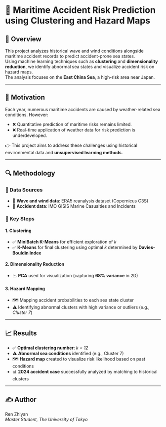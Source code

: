 # 🌊 Maritime Accident Risk Prediction using Clustering and Hazard Maps

## 📌 Overview
This project analyzes historical wave and wind conditions alongside maritime accident records to predict accident-prone sea states.  
Using machine learning techniques such as **clustering** and **dimensionality reduction**, we identify abnormal sea states and visualize accident risk on hazard maps.  
The analysis focuses on the **East China Sea**, a high-risk area near Japan.

---

## 🎯 Motivation

Each year, numerous maritime accidents are caused by weather-related sea conditions. However:

- ❌ Quantitative prediction of maritime risks remains limited.  
- ❌ Real-time application of weather data for risk prediction is underdeveloped.

👉 This project aims to address these challenges using historical environmental data and **unsupervised learning methods**.

---

## 🔍 Methodology

### 📂 Data Sources
- 🌊 **Wave and wind data**: ERA5 reanalysis dataset (Copernicus C3S)
- 🚢 **Accident data**: IMO GISIS Marine Casualties and Incidents

### 🧠 Key Steps

#### 1. Clustering
- ✅ **MiniBatch K-Means** for efficient exploration of *k*
- ✅ **K-Means** for final clustering using optimal *k* determined by **Davies-Bouldin Index**

#### 2. Dimensionality Reduction
- 📉 **PCA** used for visualization (capturing **68% variance** in 2D)

#### 3. Hazard Mapping
- 🗺️ Mapping accident probabilities to each sea state cluster
- ⚠️ Identifying abnormal clusters with high variance or outliers (e.g., *Cluster 7*)

---

## 📈 Results

- ✅ **Optimal clustering number**: *k = 12*
- ⚠️ **Abnormal sea conditions** identified (e.g., Cluster 7)
- 🗺️ **Hazard map** created to visualize risk likelihood based on past conditions
- 📊 **2024 accident case** successfully analyzed by matching to historical clusters

---

## ✍️ Author

Ren Zhiyan  
*Master Student, The University of Tokyo*
